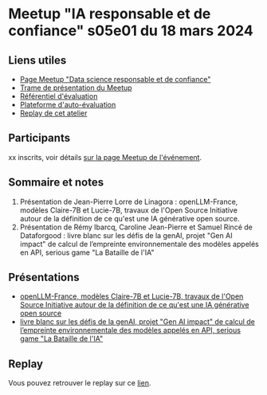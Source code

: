 # Meetup "IA responsable et de confiance" s05e01 du 18 mars 2024

## Liens utiles

- [Page Meetup "Data science responsable et de confiance"](https://www.meetup.com/fr-FR/data-science-responsable-et-de-confiance/)
- [Trame de présentation du Meetup](https://docs.google.com/presentation/d/1HsfScNVcaVpWp0faRq5M0yKFt11JOLxWq94we-RoWMQ/edit?usp=sharing)
- [Référentiel d'évaluation](https://github.com/LabeliaLabs/referentiel-evaluation-dsrc)
- [Plateforme d'auto-évaluation](https://assessment.labelia.org/)
- [Replay de cet atelier](#)

## Participants

xx inscrits, voir détails [sur la page Meetup de l'événement](https://www.meetup.com/data-science-responsable-et-de-confiance/events/297829930/).

## Sommaire et notes

1. Présentation de Jean-Pierre Lorre de Linagora : openLLM-France, modèles Claire-7B et Lucie-7B, travaux de l'Open Source Initiative autour de la définition de ce qu'est une IA générative open source.
1. Présentation de Rémy Ibarcq, Caroline Jean-Pierre et Samuel Rincé de Dataforgood : livre blanc sur les défis de la genAI, projet "Gen AI impact" de calcul de l’empreinte environnementale des modèles appelés en API, serious game "La Bataille de l'IA"

## Présentations

- [openLLM-France, modèles Claire-7B et Lucie-7B, travaux de l'Open Source Initiative autour de la définition de ce qu'est une IA générative open source](#)
- [livre blanc sur les défis de la genAI, projet "Gen AI impact" de calcul de l’empreinte environnementale des modèles appelés en API, serious game "La Bataille de l'IA"](#)

## Replay

Vous pouvez retrouver le replay sur ce [lien](#).
